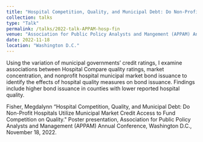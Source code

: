```yaml
---
title: "Hospital Competition, Quality, and Municipal Debt: Do Non-Profit Hospitals Utilize Municipal Market Credit Access to Fund Competition on Quality"
collection: talks
type: "Talk"
permalink: /talks/2022-talk-APPAM-hosp-fin
venue: "Association for Public Policy Analysts and Mangement (APPAM) Annual Conference"
date: 2022-11-18
location: "Washington D.C."
---
```


Using the variation of municipal governments’ credit ratings, I examine associations between Hospital Compare quality ratings, market concentration, and nonprofit hospital municipal market bond issuance to identify the effects of hospital quality measures on bond issuance. Findings include higher bond issuance in counties with lower reported hospital quality.

Fisher, Megdalynn “Hospital Competition, Quality, and Municipal Debt: Do Non-Profit Hospitals Utilize Municipal Market Credit Access to Fund Competition on Quality." Poster presentation, Association for Public Policy Analysts and Management (APPAM) Annual Conference, Washington D.C., November 18, 2022.  
